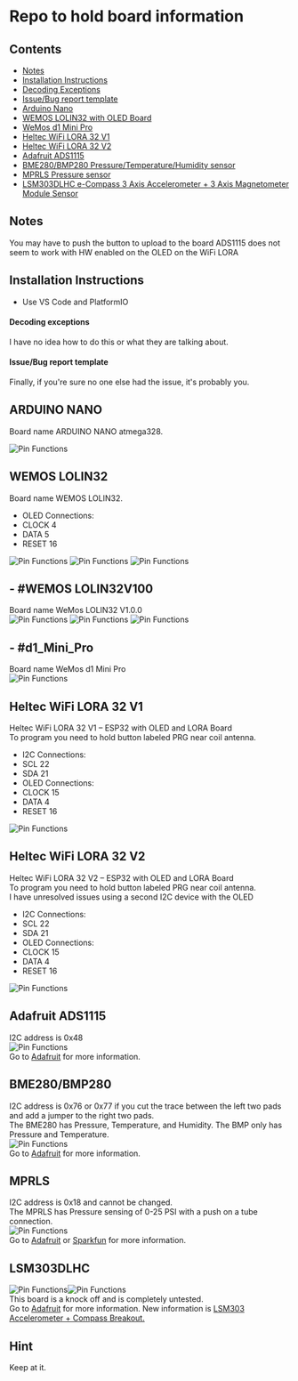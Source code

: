 # Repo to hold board information
### 

## Contents
- [Notes](#notes)
- [Installation Instructions](#installation-instructions)
- [Decoding Exceptions](#decoding-exceptions)
- [Issue/Bug report template](#issuebug-report-template)
- [Arduino Nano](#ARDUINO-NANO)
- [WEMOS LOLIN32 with OLED Board](#WEMOS-LOLIN32)
- [WeMos d1 Mini Pro](#d1_Mini_Pro)
- [Heltec WiFi LORA 32 V1](#Heltec-WiFi-LORA-32-V1)
- [Heltec WiFi LORA 32 V2](#Heltec-WiFi-LORA-32-V2)
- [Adafruit ADS1115](#Adafruit-ADS1115)
- [BME280/BMP280 Pressure/Temperature/Humidity sensor](#BME280/BMP280)
- [MPRLS Pressure sensor](#MPRLS)
- [LSM303DLHC e-Compass 3 Axis Accelerometer + 3 Axis Magnetometer Module Sensor](#LSM303DLHC) 

## Notes

You may have to push the button to upload to the board
ADS1115 does not seem to work with HW enabled on the OLED on the WiFi LORA
## Installation Instructions
- Use VS Code and PlatformIO

#### Decoding exceptions

I have no idea how to do this or what they are talking about.

#### Issue/Bug report template

Finally, if you're sure no one else had the issue, it's probably you.

## ARDUINO NANO
Board name ARDUINO NANO atmega328.<br/>
<ul>
</ul>

![Pin Functions](docs/arduino-nano-pinout.png)

## WEMOS LOLIN32
Board name WEMOS LOLIN32.<br/>
<ul>
    <li>OLED Connections:</li>
        <li>CLOCK 4</li>
        <li>DATA 5</li>
        <li>RESET 16</li>
</ul>

![Pin Functions](docs/WemosESP32OLEDTop.jpg)
![Pin Functions](docs/WemosESP32OLEDBottom.jpg)
![Pin Functions](docs/WemosESP32OLEDPinout.jpg)
## - #WEMOS LOLIN32V100
Board name WeMos LOLIN32 V1.0.0<br/>
![Pin Functions](docs/ESP32WeMosLOLIN32Top.jpg)
![Pin Functions](docs/ESP32WeMosLOLIN32Bottom.jpg)
![Pin Functions](docs/ESP32WeMosLOLIN32Pinout.png)
## - #d1_Mini_Pro
Board name WeMos d1 Mini Pro<br/>
![Pin Functions](docs/wemos_d1_mini_pro_pinout.png)
## Heltec WiFi LORA 32 V1
Heltec WiFi LORA 32 V1 – ESP32 with OLED and LORA Board<br/>
To program you need to hold button labeled PRG near coil antenna.<br/>
<ul>
    <li>I2C Connections:</li>
        <li>SCL 22</li>
        <li>SDA 21</li>
    <li>OLED Connections:</li>
        <li>CLOCK 15</li>
        <li>DATA 4</li>
        <li>RESET 16</li>
</ul>

![Pin Functions](docs/WiFi-LORA-32-pinout-Diagram.png)
## Heltec WiFi LORA 32 V2
Heltec WiFi LORA 32 V2 – ESP32 with OLED and LORA Board<br/>
To program you need to hold button labeled PRG near coil antenna.<br/>
I have unresolved issues using a second I2C device with the OLED<br/>
<ul>
    <li>I2C Connections:</li>
        <li>SCL 22</li>
        <li>SDA 21</li>
    <li>OLED Connections:</li>
        <li>CLOCK 15</li>
        <li>DATA 4</li>
        <li>RESET 16</li>
</ul>

![Pin Functions](docs/WIFI_LoRa_32_V2PinDiagram.png)
## Adafruit ADS1115
I2C address is 0x48<br/>
![Pin Functions](docs/AdafruitADS1015ADS1115PinDiagram.jpg)<br/>
Go to [Adafruit](https://www.adafruit.com/product/1085) for more information.<br/>
## BME280/BMP280
I2C address is 0x76 or 0x77 if you cut the trace between the left two pads and add a jumper to the right two pads.<br/>
The BME280 has Pressure, Temperature, and Humidity. The BMP only has Pressure and Temperature.<br/>
![Pin Functions](docs/BMP280.jpg)<br/>
Go to [Adafruit](https://learn.adafruit.com/adafruit-bme280-humidity-barometric-pressure-temperature-sensor-breakout) for more information.<br/>
## MPRLS
I2C address is 0x18 and cannot be changed.<br/>
The MPRLS has Pressure sensing of 0-25 PSI with a push on a tube connection.<br/>
![Pin Functions](docs/MPRLS3965-00.jpg)<br/>
Go to [Adafruit](https://www.adafruit.com/products/3965) or [Sparkfun](https://www.sparkfun.com/products/16476) for more information.<br/>

## LSM303DLHC
![Pin Functions](docs/LSM303DLHCe-Compass3AxisAccelerometerAnd3AxisMagnetometerModule.jpg)![Pin Functions](docs/LSM303DLHCe-Compass3AxisAccelerometerAnd3AxisMagnetometerModule61VO3bK8u+L._AC_SX679_.jpg) <br/>
This board is a knock off and is completely untested.<br/>
Go to [Adafruit](https://www.adafruit.com/product/1120) for more information. New information is [LSM303 Accelerometer + Compass Breakout.](https://learn.adafruit.com/lsm303-accelerometer-slash-compass-breakout/coding)<br/>

## Hint
Keep at it.